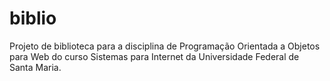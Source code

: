 # biblio

Projeto de biblioteca para a disciplina de Programação Orientada a Objetos para Web do curso Sistemas para Internet da Universidade Federal de Santa Maria.

